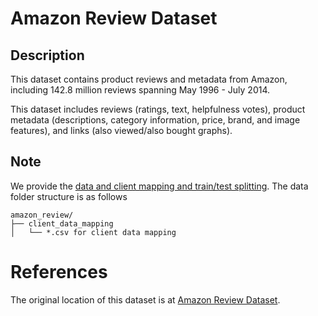 # Amazon Review Dataset

## Description

This dataset contains product reviews and metadata from Amazon, including 142.8 million reviews spanning May 1996 - July 2014.

This dataset includes reviews (ratings, text, helpfulness votes), product metadata (descriptions, category information, price, brand, and image features), and links (also viewed/also bought graphs).

## Note

We provide the [data and client mapping and train/test splitting](https://fedscale.eecs.umich.edu/dataset/amazon_review.tar.gz). The data folder structure is as follows
```
amazon_review/
├── client_data_mapping
│   └── *.csv for client data mapping
```


# References
The original location of this dataset is at
[Amazon Review Dataset](https://jmcauley.ucsd.edu/data/amazon/).
